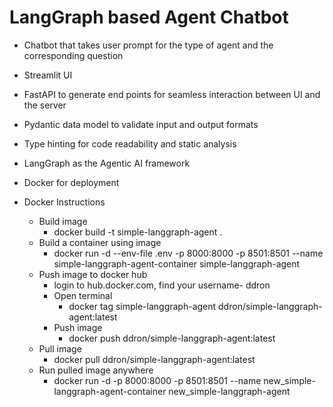 # LangGraph based Agent Chatbot
- Chatbot that takes user prompt for the type of agent and the corresponding question
- Streamlit UI
- FastAPI to generate end points for seamless interaction between UI and the server
- Pydantic data model to validate input and output formats
- Type hinting for code readability and static analysis
- LangGraph as the Agentic AI framework
- Docker for deployment

- Docker Instructions
    - Build image
        - docker build -t simple-langgraph-agent .
    - Build a container using image
        - docker run -d --env-file .env -p 8000:8000 -p 8501:8501 --name simple-langgraph-agent-container simple-langgraph-agent
    - Push image to docker hub
        - login to hub.docker.com, find your username- ddron
        - Open terminal
            - docker tag simple-langgraph-agent ddron/simple-langgraph-agent:latest
        - Push image
            - docker push ddron/simple-langgraph-agent:latest
    - Pull image
        - docker pull ddron/simple-langgraph-agent:latest
    - Run pulled image anywhere
        - docker run -d -p 8000:8000 -p 8501:8501 --name new_simple-langgraph-agent-container new_simple-langgraph-agent


